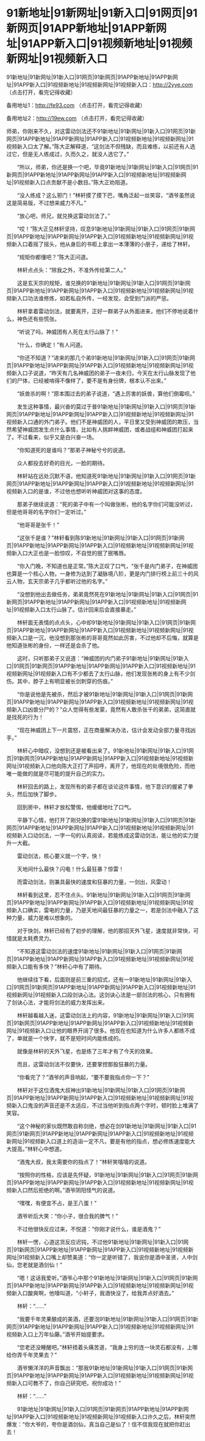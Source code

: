 # 91新地址|91新网址|91新入口|91网页|91新网页|91APP新地址|91APP新网址|91APP新入口|91视频新地址|91视频新网址|91视频新入口


91新地址|91新网址|91新入口|91网页|91新网页|91APP新地址|91APP新网址|91APP新入口|91视频新地址|91视频新网址|91视频新入口：http://2yye.com （点击打开，看完记得收藏）

备用地址1：http://fe93.com （点击打开，看完记得收藏）

备用地址2：http://19ew.com （点击打开，看完记得收藏）






师弟，你刚来不久，对这雷动剑法还不91新地址|91新网址|91新入口|91网页|91新网页|91APP新地址|91APP新网址|91APP新入口|91视频新地址|91视频新网址|91视频新入口太了解。”陈大正解释道，“这剑法不但残缺，而且难练，以前还有人选过它，但是无人练成过，久而久之，就没人选它了。”

　　“所以，师弟，你还是换一个吧，毕竟91新地址|91新网址|91新入口|91网页|91新网页|91APP新地址|91APP新网址|91APP新入口|91视频新地址|91视频新网址|91视频新入口点贡献不是小数目。”陈大正劝阻道。

　　“没人练成？这么邪门！”林轩摸了摸下巴，嘴角泛起一丝笑容，“酒爷虽然说这是简易版，不过想来威力不凡。”

　　“放心吧，师兄，就兑换这雷动剑法了。”

　　“哎！”陈大正见林轩坚持，叹息91新地址|91新网址|91新入口|91网页|91新网页|91APP新地址|91APP新网址|91APP新入口|91视频新地址|91视频新网址|91视频新入口着摇了摇头，他从身后的书柜上拿出一本薄薄的小册子，递给了林轩。

　　“规矩你都懂吧？”陈大正问道。

　　林轩点点头：“除我之外，不准外传给第二人。”

　　这是玄天宗的规矩，谁兑换的91新地址|91新网址|91新入口|91网页|91新网页|91APP新地址|91APP新网址|91APP新入口|91视频新地址|91视频新网址|91视频新入口功法谁修炼，如若私自外传，一经发现，会受到门派的严惩。

　　林轩拿着雷动剑法，就要离开，正好一群弟子从外面进来，他们不停地说着什么，神色还有些慌张。

　　“听说了吗，神威团有人死在太行山脉了！”

　　“什么，你确定！”有人问道。

　　“你还不知道？”进来的那几个弟91新地址|91新网址|91新入口|91网页|91新网页|91APP新地址|91APP新网址|91APP新入口|91视频新地址|91视频新网址|91视频新入口子说道，“昨天有几名神威团的弟子一夜未归，今天在太行山脉发现了他们的尸体，已经被啃得不像样了，要不是有身份牌，根本认不出来。”

　　“妖兽杀的啊！”原本围过去的弟子说道，“遇上厉害的妖兽，算他们倒霉呗。”

　　发生这种事情，最兴奋的莫过于普91新地址|91新网址|91新入口|91网页|91新网页|91APP新地址|91APP新网址|91APP新入口|91视频新地址|91视频新网址|91视频新入口通的外门弟子。他们不是神威团的人，平日里又受到神威团的欺压，当然希望神威团发生点什么事情，比如有人挑衅神威团，或者战组和神威团打起来了。不过看来，似乎又是白兴奋一场。

　　“你知道死的是谁吗？”那弟子神秘兮兮的说道。

　　众人都投去好奇的目光，一脸的期待。

　　林轩站在远处沉默不语，他知道死91新地址|91新网址|91新入口|91网页|91新网页|91APP新地址|91APP新网址|91APP新入口|91视频新地址|91视频新网址|91视频新入口的是谁，不过他也想听听神威团对这事的态度。

　　那弟子继续说道：“死的弟子中有一个叫做张彬，他的名字你们可能没听过，但是他哥哥的名字你们一定听过。”

　　“他哥哥是张千！”
  
　　“这张千是谁？”林轩看到陈91新地址|91新网址|91新入口|91网页|91新网页|91APP新地址|91APP新网址|91APP新入口|91视频新地址|91视频新网址|91视频新入口大正也是一脸惊叹，不自觉的抿了抿嘴唇。

　　“你入门晚，不知道也是正常。”陈大正叹了口气，“张千是内门弟子，在神威团也算是一个核心人物，一身修为达到了凝脉境八阶，更是内门排行榜上前三十的风云人物，玄天宗弟子几乎都听过他的名字。”

　　“没想到他出去做任务，弟弟竟然死在91新地址|91新网址|91新入口|91网页|91新网页|91APP新地址|91APP新网址|91APP新入口|91视频新地址|91视频新网址|91视频新入口太行山脉了。估计回来后会直接暴走。”

　　林轩面无表情的点点头，心中却91新地址|91新网址|91新入口|91网页|91新网页|91APP新地址|91APP新网址|91APP新入口|91视频新地址|91视频新网址|91视频新入口是一沉，他没想到那张彬的哥哥竟然如此厉害，不过他却不后悔，就算是他知道张彬的身份，一样还是会杀了他。

　　这时，只听那弟子又说道：“神威团的内门弟子91新地址|91新网址|91新入口|91网页|91新网页|91APP新地址|91APP新网址|91APP新入口|91视频新地址|91视频新网址|91视频新入口有不少都去了太行山脉，他们发现张彬的身上有不少剑伤。其中，脖子上有明显被长剑刺穿的伤痕。”

　　“你是说他是先被杀，然后才被91新地址|91新网址|91新入口|91网页|91新网页|91APP新地址|91APP新网址|91APP新入口|91视频新地址|91视频新网址|91视频新入口凶兽分尸的？”众人觉得有些发蒙，竟然有人敢杀张千的弟弟，这简直就是找死的行为！

　　“现在神威团上下一片震怒，正在商量解决办法，估计会发动全部力量寻找凶手。”

　　林轩心中暗叹，没想到还是被看出来了。91新地址|91新网址|91新入口|91网页|91新网页|91APP新地址|91APP新网址|91APP新入口|91视频新地址|91视频新网址|91视频新入口他向陈大正打了声招呼，离开了，他现在的处境很危险，而他唯一能做的就是尽可能的提升自己的实力。

　　林轩回去的路上，发现所有的弟子都在谈论这件事情，他下意识的握紧了拳头，然后加快了脚步。

　　回到房中，林轩才放松警惕，他缓缓地吐了口气。

　　平静下心情，他打开了刚兑换的雷91新地址|91新网址|91新入口|91网页|91新网页|91APP新地址|91APP新网址|91APP新入口|91视频新地址|91视频新网址|91视频新入口动剑法，一字一句的认真阅读，若能练成这雷动剑法，能让他的实力提升一大截。

　　雷动剑法，核心要义就一个字，快！

　　天地间什么最快？闪电！什么最狂暴？惊雷！

　　而雷动剑法，则兼具最快的速度和狂暴的力量，一剑出，风雷动！

　　林轩看到这里，忍不住点头。91新地址|91新网址|91新入口|91网页|91新网页|91APP新地址|91APP新网址|91APP新入口|91视频新地址|91视频新网址|91视频新入口确实，雷电的力量，乃是天地间最狂暴的力量之一，若是剑法中融入了这种力量，威力是难以想象的。

　　对于快剑，林轩已经有了初步的理解，他的那招天外飞星，速度就非常快，可惜就是太耗费灵力。

　　“不知道这雷动剑法的速度91新地址|91新网址|91新入口|91网页|91新网页|91APP新地址|91APP新网址|91APP新入口|91视频新地址|91视频新网址|91视频新入口能有多快？”林轩心中有了期待。

　　他继续往下看，后面则是前三重的招式，还有一91新地址|91新网址|91新入口|91网页|91新网页|91APP新地址|91APP新网址|91APP新入口|91视频新地址|91视频新网址|91视频新入口段剑诀心法。这剑诀心法是一部剑法的核心，只有拥有了剑诀心法，才能将剑法的威力发挥出来。

　　林轩越看越入迷，这雷动剑法上的内容，91新地址|91新网址|91新入口|91网页|91新网页|91APP新地址|91APP新网址|91APP新入口|91视频新地址|91视频新网址|91视频新入口让他的眼界开阔了很多。他现在也知道为什么许多人都练不成了，单就是一个快字，就不是短时间内能练成的。

　　就像是林轩的天外飞星，也是练了三年才有了今天的效果。

　　而且，这雷动剑法不仅要快，还要掌控那股狂暴的力量。

　　“你看完了？”酒爷的声音响起，“要不要我指点你一下？”

　　林轩对于这位酒鬼大叔神出91新地址|91新网址|91新入口|91网页|91新网页|91APP新地址|91APP新网址|91APP新入口|91视频新地址|91视频新网址|91视频新入口鬼没的声音还是不太适应，不过当他听到指点两个字时，顿时脸上堆满了笑容。

　　“这个神秘的家伙既然敢自称剑绝，想必在剑91新地址|91新网址|91新入口|91网页|91新网页|91APP新地址|91APP新网址|91APP新入口|91视频新地址|91视频新网址|91视频新入口道上的造诣一定不凡，要是有他的指点，想必修炼速度能大大提高。”林轩心中想道。

　　“酒鬼大叔，我太需要你的指点了！”林轩笑嘻嘻的说道。

　　“按照你的性格，应该是先怀疑，91新地址|91新网址|91新入口|91网页|91新网页|91APP新地址|91APP新网址|91APP新入口|91视频新地址|91视频新网址|91视频新入口然后拒绝的啊。”酒爷阴阳怪气的说道。

　　“嘿嘿，有便宜不占，是王八蛋！”

　　酒爷听后大笑：“你小子，很合我的脾气！”

　　不过他很快反应过来，不悦道：“你刚才说什么，谁是酒鬼？”

　　林轩一愣，心道这货反应迟钝，不过他91新地址|91新网址|91新入口|91网页|91新网页|91APP新地址|91APP新网址|91APP新入口|91视频新地址|91视频新网址|91视频新入口嘴上却赞美道：“你一定是听错了，我说你是酒中圣贤，人中剑仙，您老就是酒剑仙！”

　　“嗯！这话我爱听。”酒爷心中那个91新地址|91新网址|91新入口|91网页|91新网页|91APP新地址|91APP新网址|91APP新入口|91视频新地址|91视频新网址|91视频新入口酸爽啊，他嚎叫道，“小轩子，我酒快没了，给我弄点好酒去。”

　　林轩：“……”

　　“我要千年灵果酿成的美酒，还要泡91新地址|91新网址|91新入口|91网页|91新网页|91APP新地址|91APP新网址|91APP新入口|91视频新地址|91视频新网址|91视频新入口上万年仙藤。”酒爷开始提要求。

　　“您老还没睡醒吧。”林轩捂着头痛苦道，“我身上穷的连一块灵石都没有，上哪给你弄千年灵果去？”

　　酒爷懒洋洋的声音飘出：“那我91新地址|91新网址|91新入口|91网页|91新网页|91APP新地址|91APP新网址|91APP新入口|91视频新地址|91视频新网址|91视频新入口可教不了，你自己研究吧，祝你成功！”

　　林轩：“……”

　　91新地址|91新网址|91新入口|91网页|91新网页|91APP新地址|91APP新网址|91APP新入口|91视频新地址|91视频新网址|91视频新入口许久之后，林轩突然爆发：“你大爷的，夸你是酒剑仙，真当自己是仙了！信不信我现在就把你赶出去！
